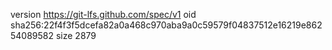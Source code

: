 version https://git-lfs.github.com/spec/v1
oid sha256:22f4f3f5dcefa82a0a468c970aba9a0c59579f04837512e16219e86254089582
size 2879
